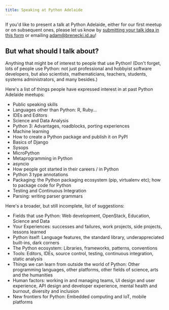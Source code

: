 ```yaml
---
title: Speaking at Python Adelaide
---
```


If you'd like to present a talk at Python Adelaide, either for our first meetup or on subsequent ones, please let us know by [submitting your talk idea in this form](https://goo.gl/forms/W4ShVhseHSkuy6gy2) or emailing [adam@brenecki.id.au](mailto:adam@brenecki.id.au)!


## But what should I talk about?

Anything that might be of interest to people that use Python! (Don't forget, lots of people use Python: not just professional and hobbyist software developers, but also scientists, mathematicians, teachers, students, systems administrators, and many besides.)

Here's a list of things people have expressed interest in at past Python Adelaide meetups:


- Public speaking skills
- Languages other than Python: R, Ruby...
- IDEs and Editors
- Science and Data Analysis
- Python 3: Advantages, roadblocks, porting experiences
- Machine learning
- How to create a Python package and publish it on PyPI
- Basics of Django
- Sysops
- MicroPython
- Metaprogramming in Python
- asyncio
- How people got started in their careers / in Python
- Python 3 type annotations
- Packaging: the Python packaging ecosystem (pip, virtualenv etc); how to package code for Python
- Testing and Continuous Integration
- Parsing: writing parser grammars

Here's a broader, but still incomplete, list of suggestions:

- Fields that use Python: Web development, OpenStack, Education, Science and Data
- Your Experiences: successes and failures, work projects, side projects, lessons learned
- Python itself: Language features, the standard library, underappreciated built-ins, dark corners
- The Python ecosystem: Libraries, frameworks, patterns, conventions
- Tools: Editors, IDEs, source control, testing, continuous integration, static analysis
- Things we can learn from outside the world of Python: Other programming languages, other platforms, other fields of science, arts and the humanities
- Human factors: working in and managing teams, UI design and user experience, API design and developer experience, mental health and burnout, diversity and inclusion
- New frontiers for Python: Embedded computing and IoT, mobile platforms